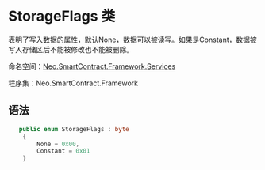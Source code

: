 # StorageFlags 类

表明了写入数据的属性，默认None，数据可以被读写。如果是Constant，数据被写入存储区后不能被修改也不能被删除。

命名空间：[Neo.SmartContract.Framework.Services](../services.md)

程序集：Neo.SmartContract.Framework

## 语法

```c#
   public enum StorageFlags : byte
    {
        None = 0x00,
        Constant = 0x01
    }
```
